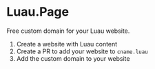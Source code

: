 # Luau.Page

Free custom domain for your Luau website.

1. Create a website with Luau content
2. Create a PR to add your website to `cname.luau`
3. Add the custom domain to your website
